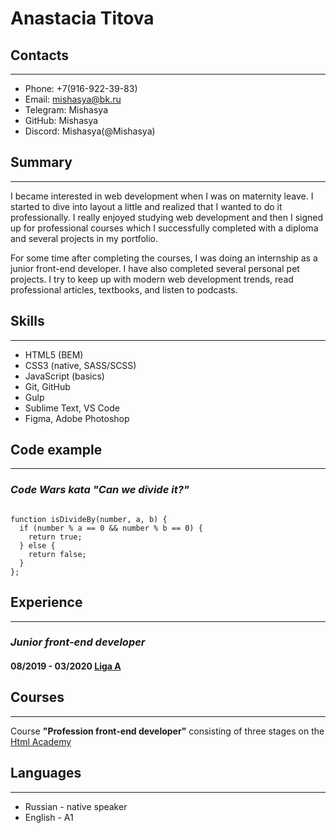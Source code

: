 # Anastacia Titova

## Contacts
***

* Phone: +7(916-922-39-83)
* Email: mishasya@bk.ru
* Telegram: Mishasya
* GitHub: Mishasya
* Discord: Mishasya(@Mishasya)


## Summary

***

I became interested in web development when I was on maternity leave. I started to dive into layout a little and realized that I wanted to do it professionally. I really enjoyed studying web development and then I signed up for professional courses which I successfully completed with a diploma and several projects in my portfolio.

For some time after completing the courses, I was doing an internship as a junior front-end developer. I have also completed several personal pet projects. I try to keep up with modern web development trends, read professional articles, textbooks, and listen to podcasts.


## Skills

***

* HTML5 (BEM)
* CSS3 (native, SASS/SCSS)
* JavaScript (basics)
* Git, GitHub
* Gulp
* Sublime Text, VS Code
* Figma, Adobe Photoshop


## Code example

***

### *Code Wars kata "Can we divide it?"*

```

function isDivideBy(number, a, b) {
  if (number % a == 0 && number % b == 0) {
    return true;
  } else {
    return false;
  }
};

```

## Experience

***

### *Junior front-end developer*

#### 08/2019 - 03/2020 [Liga A](ligaa.agency)



## Courses

***

Course **"Profession front-end developer"** consisting of three stages on the [Html Academy](htmlacademy.ru)


## Languages

***

* Russian - native speaker
* English - A1






